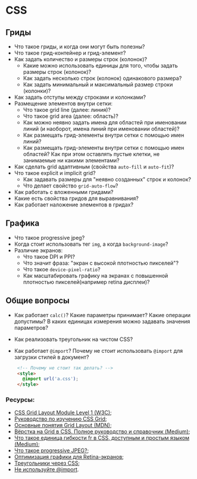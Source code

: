 # CSS

## Гриды

* Что такое гриды, и когда они могут быть полезны?
* Что такое грид-контейнер и грид-элемент?
* Как задать количество и размеры строк (колонок)?
  * Какие можно использовать единицы для того, чтобы задать размеры строк (колонок)?
  * Как задать несколько строк (колонок) одинакового размера?
  * Как задать минимальный и максимальный размер строки (колонки)?
* Как задать отступы между строками и колонками?
* Размещение элементов внутри сетки:
  * Что такое grid line (далее: линия)?
  * Что такое grid area (далее: область)?
  * Как можно неявно задать имена для областей при именовании линий (и наоборот, имена линий при именовании областей)?
  * Как размещать грид-элементы внутри сетки с помощью имен линий?
  * Как размещать грид-элементы внутри сетки с помощью имен областей? Как при этом оставлять пустые клетки, не занимаемые ни какими элементами?
* Как сделать grid адаптивным (свойства `auto-fill` и `auto-fit`)?
* Что такое explicit и implicit grid?
  * Как задавать размеры для "неявно созданных" строк и колонок?
  * Что делает свойство `grid-auto-flow`?
* Как работать с вложенными гридами?
* Какие есть свойства гридов для выравнивания?
* Как работает наложение элементов в гридах?

## Графика

* Что такое progressive jpeg?
* Когда стоит использовать тег `img`, а когда `background-image`?
* Различие экранов:
  * Что такое DPI и PPI?
  * Что значит фраза: "экран с высокой плотностью пикселей"?
  * Что такое `device-pixel-ratio`?
  * Как масштабировать графику на экранах с повышенной плотностью пикселей(например retina дисплеи)?

## Общие вопросы

* Как работает `calc()`? Какие параметры принимает? Какие операции допустимы? В каких единицах измерения можно задавать значения параметров?
* Как реализовать треугольник на чистом CSS?
* Как работает `@import`? Почему не стоит использовать `@import` для загрузки стилей в документ?

   ```html
    <!-- Почему не стоит так делать? -->
    <style>
      @import url('a.css');
    </style>
   ```

### Ресурсы:

* [CSS Grid Layout Module Level 1 (W3C)](https://www.w3.org/TR/css-grid-1/);
* [Руководство по изучению CSS Grid](https://learncssgrid.com/);
* [Основные понятия Grid Layout (MDN)](https://developer.mozilla.org/ru/docs/Web/CSS/CSS_Grid_Layout/Basic_Concepts_of_Grid_Layout);
* [Вёрстка на Grid в CSS. Полное руководство и справочник (Medium)](https://medium.com/@stasonmars/%D0%B2%D0%B5%CC%88%D1%80%D1%81%D1%82%D0%BA%D0%B0-%D0%BD%D0%B0-grid-%D0%B2-css-%D0%BF%D0%BE%D0%BB%D0%BD%D0%BE%D0%B5-%D1%80%D1%83%D0%BA%D0%BE%D0%B2%D0%BE%D0%B4%D1%81%D1%82%D0%B2%D0%BE-%D0%B8-%D1%81%D0%BF%D1%80%D0%B0%D0%B2%D0%BE%D1%87%D0%BD%D0%B8%D0%BA-220508316f8b);
* [Что такое единица гибкости fr в CSS, доступным и простым языком (Medium)](https://medium.com/@stasonmars/%D1%87%D1%82%D0%BE-%D1%82%D0%B0%D0%BA%D0%BE%D0%B5-%D0%B5%D0%B4%D0%B8%D0%BD%D0%B8%D1%86%D0%B0-%D0%B3%D0%B8%D0%B1%D0%BA%D0%BE%D1%81%D1%82%D0%B8-fr-%D0%B2-css-%D0%B4%D0%BE%D1%81%D1%82%D1%83%D0%BF%D0%BD%D1%8B%D0%BC-%D0%B8-%D0%BF%D1%80%D0%BE%D1%81%D1%82%D1%8B%D0%BC-%D1%8F%D0%B7%D1%8B%D0%BA%D0%BE%D0%BC-2a3794c4444);
* [Что такое progressive JPEG?](https://walnut.team/blog/pogovorim-o-tehnologiyah/progressive-jpeg-chto-za-zver/);
* [Оптимизация графики для Retina-экранов](https://habr.com/ru/post/150071/);
* [Треугольники через CSS](http://htmlbook.ru/blog/treugolniki-cherez-css);
* [Не используйте @import](https://habr.com/ru/post/57012/).
